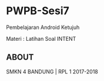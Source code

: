# PWPB-Sesi7
Pembelajaran Android Ketujuh

Materi : Latihan Soal INTENT

## ABOUT

SMKN 4 BANDUNG | RPL 1 2017-2018
